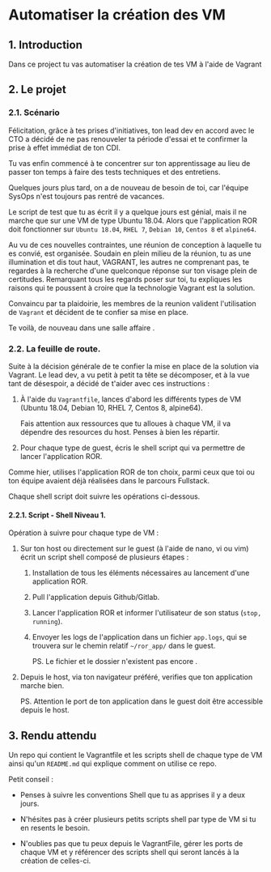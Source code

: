 # Automatiser la création des VM

## 1. Introduction
Dans ce project tu vas automatiser la création de tes VM à l'aide de Vagrant

## 2. Le projet
### 2.1. Scénario
Félicitation, grâce à tes prises d'initiatives, ton lead dev en accord avec le CTO a décidé de ne pas renouveler ta période d'essai et te confirmer la prise à effet immédiat de ton CDI.

Tu vas enfin commencé à te concentrer sur ton apprentissage au lieu de passer ton temps à faire des tests techniques et des entretiens.

Quelques jours plus tard, on a de nouveau de besoin de toi, car l'équipe SysOps n'est toujours pas rentré de vacances.

Le script de test que tu as écrit il y a quelque jours est génial, mais il ne marche que sur une VM de type Ubuntu 18.04.
Alors que l'application ROR doit fonctionner sur `Ubuntu 18.04`, `RHEL 7`, `Debian 10`, `Centos 8` et `alpine64`.

Au vu de ces nouvelles contraintes, une réunion de conception à laquelle tu es convié, est organisée.
Soudain en plein milieu de la réunion, tu as une illumination et dis tout haut, VAGRANT, les autres ne comprenant pas, te regardes à la recherche d'une quelconque réponse sur ton visage plein de certitudes.
Remarquant tous les regards poser sur toi, tu expliques les raisons qui te poussent à croire que la technologie Vagrant est la solution.

Convaincu par ta plaidoirie, les membres de la reunion valident l'utilisation de `Vagrant` et décident de te confier sa mise en place.

Te voilà, de nouveau dans une salle affaire <emoji>.

### 2.2. La feuille de route.
Suite à la décision générale de te confier la mise en place de la solution via Vagrant. 
Le lead dev, a vu petit à petit ta tête se décomposer, et à la vue tant de désespoir, a décidé de t'aider avec ces instructions :

1. À l'aide du `Vagrantfile`, lances d'abord les différents types de VM (Ubuntu 18.04, Debian 10, RHEL 7, Centos 8, alpine64).
   
   Fais attention aux ressources que tu alloues à chaque VM, il va dépendre des resources du host. Penses à bien les répartir.


2. Pour chaque type de guest, écris le shell script qui va permettre de lancer l'application ROR. 
  
  Comme hier, utilises l'application ROR de ton choix, parmi ceux que toi ou ton équipe avaient déjà réalisées dans le parcours Fullstack.

  Chaque shell script doit suivre les opérations ci-dessous.


#### 2.2.1. Script - Shell Niveau 1.
Opération à suivre pour chaque type de VM :

1. Sur ton host ou directement sur le guest (à l'aide de nano, vi ou vim) écrit un script shell composé de plusieurs étapes :
   1. Installation de tous les éléments nécessaires au lancement d'une application ROR.
   2. Pull l'application depuis Github/Gitlab.
   3. Lancer l'application ROR et informer l'utilisateur de son status (`stop, running`).
   4. Envoyer les logs de l'application dans un fichier `app.logs`, qui se trouvera sur le chemin relatif `~/ror_app/` dans le guest.

      PS. Le fichier et le dossier n'existent pas encore <emoji>.
   

3. Depuis le host, via ton navigateur préféré, verifies que ton application marche bien. <emoji> 
   
   PS. Attention le port de ton application dans le guest doit être accessible depuis le host.


## 3. Rendu attendu
Un repo qui contient le Vagrantfile et les scripts shell de chaque type de VM ainsi qu'un `README.md` qui explique comment on utilise ce repo.

Petit conseil :
- Penses à suivre les conventions Shell que tu as apprises il y a deux jours.


- N'hésites pas à créer plusieurs petits scripts shell par type de VM si tu en resents le besoin.


- N'oublies pas que tu peux depuis le VagrantFile, gérer les ports de chaque VM et y référencer des scripts shell qui seront lancés à la création de celles-ci.

